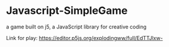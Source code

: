 # Javascript-SimpleGame
a game built on j5, a JavaScript library for creative coding

Link for play: https://editor.p5js.org/explodingww/full/EdTTJlxw-
